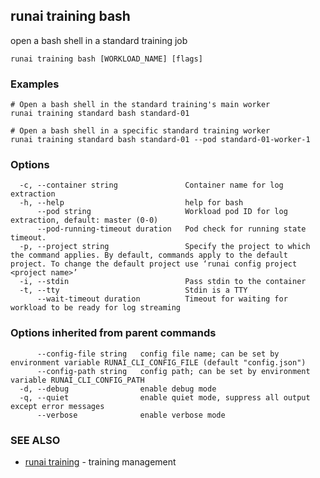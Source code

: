 ## runai training bash

open a bash shell in a standard training job

```
runai training bash [WORKLOAD_NAME] [flags]
```

### Examples

```
# Open a bash shell in the standard training's main worker
runai training standard bash standard-01

# Open a bash shell in a specific standard training worker
runai training standard bash standard-01 --pod standard-01-worker-1
```

### Options

```
  -c, --container string               Container name for log extraction
  -h, --help                           help for bash
      --pod string                     Workload pod ID for log extraction, default: master (0-0)
      --pod-running-timeout duration   Pod check for running state timeout.
  -p, --project string                 Specify the project to which the command applies. By default, commands apply to the default project. To change the default project use ‘runai config project <project name>’
  -i, --stdin                          Pass stdin to the container
  -t, --tty                            Stdin is a TTY
      --wait-timeout duration          Timeout for waiting for workload to be ready for log streaming
```

### Options inherited from parent commands

```
      --config-file string   config file name; can be set by environment variable RUNAI_CLI_CONFIG_FILE (default "config.json")
      --config-path string   config path; can be set by environment variable RUNAI_CLI_CONFIG_PATH
  -d, --debug                enable debug mode
  -q, --quiet                enable quiet mode, suppress all output except error messages
      --verbose              enable verbose mode
```

### SEE ALSO

* [runai training](runai_training.md)	 - training management

